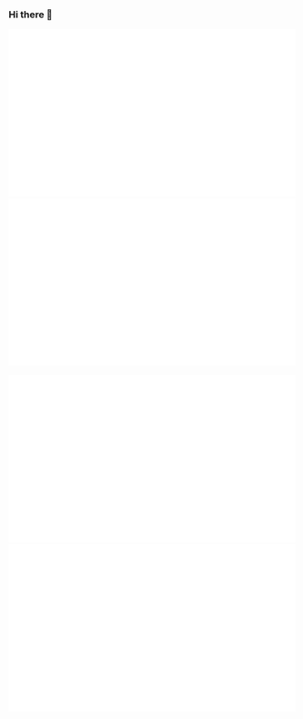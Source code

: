 ### Hi there 👋

<!--
**devmonkeyy/devmonkeyy** is a ✨ _special_ ✨ repository because its `README.md` (this file) appears on your GitHub profile.

Here are some ideas to get you started:

- 🔭 I’m currently working on ...
- 🌱 I’m currently learning ...
- 👯 I’m looking to collaborate on ...
- 🤔 I’m looking for help with ...
- 💬 Ask me about ...
- 📫 How to reach me: ...
- 😄 Pronouns: ...
- ⚡ Fun fact: ...
-->
![](https://raw.githubusercontent.com/devmonkeyy/github-stats/master/generated/overview.svg#gh-dark-mode-only)
![](https://raw.githubusercontent.com/devmonkeyy/github-stats/master/generated/overview.svg#gh-light-mode-only)


![](https://raw.githubusercontent.com/devmonkeyy/github-stats/master/generated/languages.svg#gh-dark-mode-only)
![](https://raw.githubusercontent.com/devmonkeyy/github-stats/master/generated/languages.svg#gh-light-mode-only)
